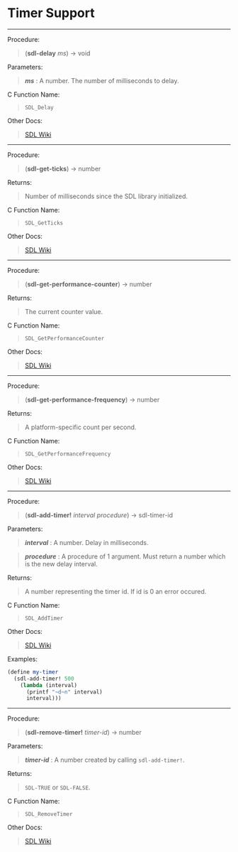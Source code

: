 # Timer Support

---
Procedure:
>(**sdl-delay** *ms*) → void

Parameters:
>***ms*** : A number. The number of milliseconds to delay.

C Function Name:
>`SDL_Delay`

Other Docs:
>[SDL Wiki](https://wiki.libsdl.org/SDL_Delay)

---
Procedure:
>(**sdl-get-ticks**) → number

Returns:
>Number of milliseconds since the SDL library initialized.

C Function Name:
>`SDL_GetTicks`

Other Docs:
>[SDL Wiki](https://wiki.libsdl.org/SDL_GetTicks)

---
Procedure:
>(**sdl-get-performance-counter**) → number

Returns:
>The current counter value.

C Function Name:
>`SDL_GetPerformanceCounter`

Other Docs:
>[SDL Wiki](https://wiki.libsdl.org/SDL_GetPerformanceCounter)

---
Procedure:
>(**sdl-get-performance-frequency**) → number

Returns:
>A platform-specific count per second.

C Function Name:
>`SDL_GetPerformanceFrequency`

Other Docs:
>[SDL Wiki](https://wiki.libsdl.org/SDL_GetPerformanceFrequency)


---
Procedure:
>(**sdl-add-timer!** *interval* *procedure*) → sdl-timer-id

Parameters:
>***interval*** : A number. Delay in milliseconds.

>***procedure*** : A procedure of 1 argument. Must return a number which is the new delay interval.

Returns:
>A number representing the timer id. If id is 0 an error occured.

C Function Name:
>`SDL_AddTimer`

Other Docs:
>[SDL Wiki](https://wiki.libsdl.org/SDL_AddTimer)

Examples:
```scheme
(define my-timer
  (sdl-add-timer! 500
    (lambda (interval)
      (printf "~d~n" interval)
      interval)))
```

---
Procedure:
>(**sdl-remove-timer!** *timer-id*) → number

Parameters:
>***timer-id*** : A number created by calling `sdl-add-timer!`.

Returns:
>`SDL-TRUE` or `SDL-FALSE`.

C Function Name:
>`SDL_RemoveTimer`

Other Docs:
>[SDL Wiki](https://wiki.libsdl.org/SDL_RemoveTimer)
